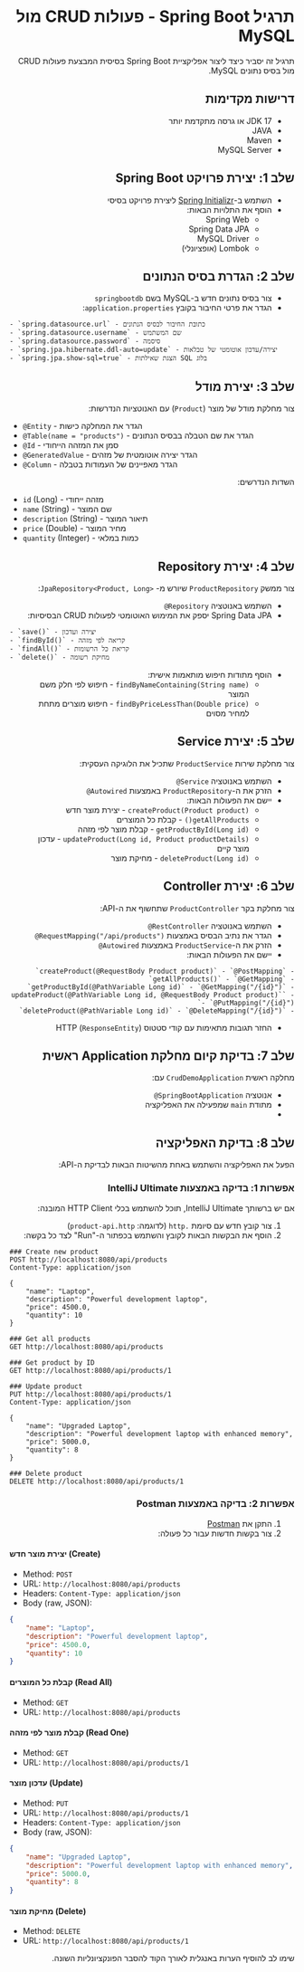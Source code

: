 <div dir="rtl">

# תרגיל Spring Boot - פעולות CRUD מול MySQL

תרגיל זה יסביר כיצד ליצור אפליקציית Spring Boot בסיסית המבצעת פעולות CRUD מול בסיס נתונים MySQL.

## דרישות מקדימות

- JDK 17 או גרסה מתקדמת יותר
- JAVA
- Maven
- MySQL Server

## שלב 1: יצירת פרויקט Spring Boot

- השתמש ב-[Spring Initializr](https://start.spring.io/) ליצירת פרויקט בסיסי
- הוסף את התלויות הבאות:
    - Spring Web
    - Spring Data JPA
    - MySQL Driver
    - Lombok (אופציונלי)

## שלב 2: הגדרת בסיס הנתונים

- צור בסיס נתונים חדש ב-MySQL בשם `springbootdb`
- הגדר את פרטי החיבור בקובץ `application.properties`:

</div>

    - `spring.datasource.url` - כתובת החיבור לבסיס הנתונים
    - `spring.datasource.username` - שם המשתמש
    - `spring.datasource.password` - סיסמה
    - `spring.jpa.hibernate.ddl-auto=update` - יצירה/עדכון אוטומטי של טבלאות
    - `spring.jpa.show-sql=true` - הצגת שאילתות SQL בלוג

<div dir="rtl">

## שלב 3: יצירת מודל

צור מחלקת מודל של מוצר (`Product`) עם האנוטציות הנדרשות:

</div>

- `@Entity` - הגדר את המחלקה כישות
- `@Table(name = "products")` - הגדר את שם הטבלה בבסיס הנתונים
- `@Id` - סמן את המזהה הייחודי
- `@GeneratedValue` - הגדר יצירה אוטומטית של מזהים
- `@Column` - הגדר מאפיינים של העמודות בטבלה

<div dir="rtl">

השדות הנדרשים:

</div>

- `id` (Long) - מזהה ייחודי
- `name` (String) - שם המוצר
- `description` (String) - תיאור המוצר
- `price` (Double) - מחיר המוצר
- `quantity` (Integer) - כמות במלאי

<div dir="rtl">

## שלב 4: יצירת Repository

צור ממשק `ProductRepository` שיורש מ- `<JpaRepository<Product, Long`:

- השתמש באנוטציה `Repository@`
- Spring Data JPA יספק את המימוש האוטומטי לפעולות CRUD הבסיסיות:

</div>

    - `save()` - יצירה ועדכון
    - `findById()` - קריאה לפי מזהה
    - `findAll()` - קריאת כל הרשומות
    - `delete()` - מחיקת רשומה

<div dir="rtl">

- הוסף מתודות חיפוש מותאמות אישית:
    - `findByNameContaining(String name)` - חיפוש לפי חלק משם המוצר
    - `findByPriceLessThan(Double price)` - חיפוש מוצרים מתחת למחיר מסוים

<div dir="rtl">

## שלב 5: יצירת Service

צור מחלקת שירות `ProductService` שתכיל את הלוגיקה העסקית:

</div>

- השתמש באנוטציה `Service@`
- הזרק את ה-`ProductRepository` באמצעות `Autowired@`
- יישם את הפעולות הבאות:
    - `createProduct(Product product)` - יצירת מוצר חדש
    - `getAllProducts()` - קבלת כל המוצרים
    - `getProductById(Long id)` - קבלת מוצר לפי מזהה
    - `updateProduct(Long id, Product productDetails)` - עדכון מוצר קיים
    - `deleteProduct(Long id)` - מחיקת מוצר

<div dir="rtl">

## שלב 6: יצירת Controller

צור מחלקת בקר `ProductController` שתחשוף את ה-API:



- השתמש באנוטציה `RestController@`
- הגדר את נתיב הבסיס באמצעות `RequestMapping("/api/products")@`
- הזרק את ה-`ProductService` באמצעות `Autowired@`
- יישם את הפעולות הבאות:

</div>

    - `createProduct(@RequestBody Product product)` - `@PostMapping`
    - `getAllProducts()` - `@GetMapping`
    - `getProductById(@PathVariable Long id)` - `@GetMapping("/{id}")`
    - `updateProduct(@PathVariable Long id, @RequestBody Product product)` - `@PutMapping("/{id}")`
    - `deleteProduct(@PathVariable Long id)` - `@DeleteMapping("/{id}")`

- החזר תגובות מתאימות עם קודי סטטוס HTTP (`ResponseEntity`)

<div dir="rtl">

## שלב 7: בדיקת קיום מחלקת Application ראשית

מחלקה ראשית `CrudDemoApplication` עם:

- אנוטציה `SpringBootApplication@`
- מתודת `main` שמפעילה את האפליקציה
-
## שלב 8: בדיקת האפליקציה

הפעל את האפליקציה והשתמש באחת מהשיטות הבאות לבדיקת ה-API:

### אפשרות 1: בדיקה באמצעות IntelliJ Ultimate

אם יש ברשותך IntelliJ Ultimate, תוכל להשתמש בכלי HTTP Client המובנה:



1. צור קובץ חדש עם סיומת `.http` (לדוגמה: `product-api.http`)
2. הוסף את הבקשות הבאות לקובץ והשתמש בכפתור ה-"Run" לצד כל בקשה:

</div>

<div dir="ltr">

```http
### Create new product
POST http://localhost:8080/api/products
Content-Type: application/json

{
    "name": "Laptop",
    "description": "Powerful development laptop",
    "price": 4500.0,
    "quantity": 10
}

### Get all products
GET http://localhost:8080/api/products

### Get product by ID
GET http://localhost:8080/api/products/1

### Update product
PUT http://localhost:8080/api/products/1
Content-Type: application/json

{
    "name": "Upgraded Laptop",
    "description": "Powerful development laptop with enhanced memory",
    "price": 5000.0,
    "quantity": 8
}

### Delete product
DELETE http://localhost:8080/api/products/1
```

</div>

<div dir="rtl">

### אפשרות 2: בדיקה באמצעות Postman

1. התקן את [Postman](https://www.postman.com/downloads/)
2. צור בקשות חדשות עבור כל פעולה:


</div>

<div dir="ltr">

#### יצירת מוצר חדש (Create)

- Method: `POST`
- URL: `http://localhost:8080/api/products`
- Headers: `Content-Type: application/json`
- Body (raw, JSON):
```json
{
    "name": "Laptop",
    "description": "Powerful development laptop",
    "price": 4500.0,
    "quantity": 10
}
```

#### קבלת כל המוצרים (Read All)
- Method: `GET`
- URL: `http://localhost:8080/api/products`

#### קבלת מוצר לפי מזהה (Read One)
- Method: `GET`
- URL: `http://localhost:8080/api/products/1`

#### עדכון מוצר (Update)
- Method: `PUT`
- URL: `http://localhost:8080/api/products/1`
- Headers: `Content-Type: application/json`
- Body (raw, JSON):
```json
{
    "name": "Upgraded Laptop",
    "description": "Powerful development laptop with enhanced memory",
    "price": 5000.0,
    "quantity": 8
}
```

#### מחיקת מוצר (Delete)
- Method: `DELETE`
- URL: `http://localhost:8080/api/products/1`


</div>

<div dir="rtl">

שימו לב להוסיף הערות באנגלית לאורך הקוד להסבר הפונקציונליות השונה.

</div>